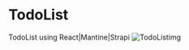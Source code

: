 # TodoList
TodoList using React|Mantine|Strapi
![TodoListimg](https://github.com/Davijura/TodoList/assets/120600626/f250ac93-cd08-4079-af22-051fc511111b)

